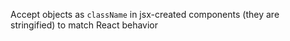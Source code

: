Accept objects as `className` in jsx-created components (they are stringified) to match React behavior
